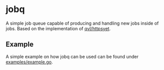 # jobq

A simple job queue capable of producing and handling new jobs inside of jobs.
Based on the implementation of [qvl/httpsyet](https://github.com/qvl/httpsyet).

## Example

A simple example on how jobq can be used can be found under [examples/example.go](examples/example.go).
